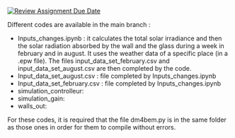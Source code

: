 [![Review Assignment Due Date](https://classroom.github.com/assets/deadline-readme-button-24ddc0f5d75046c5622901739e7c5dd533143b0c8e959d652212380cedb1ea36.svg)](https://classroom.github.com/a/hi8wcycZ)

Different codes are available in the main branch :
- Inputs_changes.ipynb : it calculates the total solar irradiance and then the solar radiation absorbed by the wall and the glass during a week in february and in august. It uses the weather data of a specific place (in a .epw file). The files input_data_set_february.csv and input_data_set_august.csv are then completed by the code.
- Input_data_set_august.csv : file completed by Inputs_changes.ipynb
- Input_data_set_february.csv : file completed by Inputs_changes.ipynb
- simulation_controlleur:
- simulation_gain:
- walls_out:

For these codes, it is required that the file dm4bem.py is in the same folder as those ones in order for them to compile without errors.
